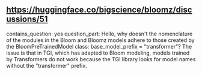 ## https://huggingface.co/bigscience/bloomz/discussions/51

contains_question: yes
question_part: Hello, why doesn't the nomenclature of the modules in the Bloom and Bloomz models adhere to those created by the BloomPreTrainedModel class: base_model_prefix = "transformer"? The issue is that in TGI, which has adapted to Bloom modeling, models trained by Transformers do not work because the TGI library looks for model names without the "transformer" prefix.